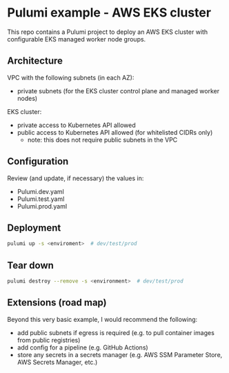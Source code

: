 # Pulumi example - AWS EKS cluster

This repo contains a Pulumi project to deploy an AWS EKS cluster with configurable
EKS managed worker node groups.

## Architecture

VPC with the following subnets (in each AZ):

- private subnets (for the EKS cluster control plane and managed worker nodes)

EKS cluster:

- private access to Kubernetes API allowed
- public access to Kubernetes API allowed (for whitelisted CIDRs only)
  - note: this does not require public subnets in the VPC

## Configuration

Review (and update, if necessary) the values in:

- Pulumi.dev.yaml
- Pulumi.test.yaml
- Pulumi.prod.yaml

## Deployment

```bash
pulumi up -s <enviroment>  # dev/test/prod
```

## Tear down

```bash
pulumi destroy --remove -s <environment>  # dev/test/prod
```

## Extensions (road map)

Beyond this very basic example, I would recommend the following:

- add public subnets if egress is required (e.g. to pull container images from public registries)
- add config for a pipeline (e.g. GitHub Actions)
- store any secrets in a secrets manager (e.g. AWS SSM Parameter Store, AWS Secrets Manager, etc.)

